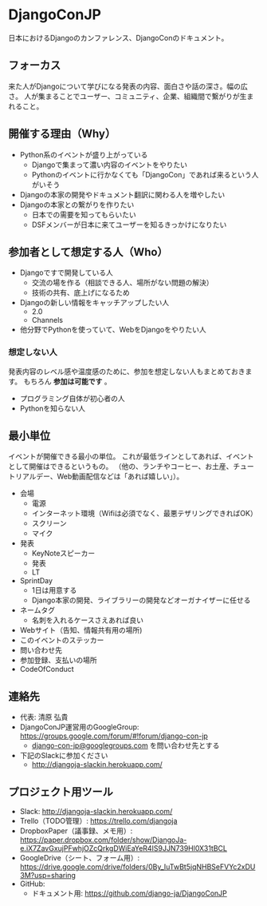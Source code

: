 # DjangoConJP

日本におけるDjangoのカンファレンス、DjangoConのドキュメント。

## フォーカス

来た人がDjangoについて学びになる発表の内容、面白さや話の深さ。幅の広さ。
人が集まることでユーザー、コミュニティ、企業、組織間で繋がりが生まれること。

## 開催する理由（Why）
- Python系のイベントが盛り上がっている
    - Djangoで集まって濃い内容のイベントをやりたい
    - Pythonのイベントに行かなくても「DjangoCon」であれば来るという人がいそう
- Djangoの本家の開発やドキュメント翻訳に関わる人を増やしたい
- Djangoの本家との繋がりを作りたい
    - 日本での需要を知ってもらいたい
    - DSFメンバーが日本に来てユーザーを知るきっかけになりたい

## 参加者として想定する人（Who）

- Djangoですで開発している人
  - 交流の場を作る（相談できる人、場所がない問題の解決）
  - 技術の共有、底上げになるため
- Djangoの新しい情報をキャッチアップしたい人
  - 2.0
  - Channels
- 他分野でPythonを使っていて、WebをDjangoをやりたい人

### 想定しない人

発表内容のレベル感や温度感のために、参加を想定しない人もまとめておきます。
もちろん **参加は可能です** 。

- プログラミング自体が初心者の人
- Pythonを知らない人

## 最小単位

イベントが開催できる最小の単位。
これが最低ラインとしてあれば、イベントとして開催はできるというもの。
（他の、ランチやコーヒー、お土産、チュートリアルデー、Web動画配信などは「あれば嬉しい」）。

* 会場
    * 電源
    * インターネット環境（Wifiは必須でなく、最悪テザリングできればOK）
    * スクリーン
    * マイク
* 発表
    * KeyNoteスピーカー
    * 発表
    * LT
* SprintDay
    * 1日は用意する
    * Django本家の開発、ライブラリーの開発などオーガナイザーに任せる
* ネームタグ
    * 名刺を入れるケースさえあれば良い
* Webサイト（告知、情報共有用の場所)
* このイベントのステッカー
* 問い合わせ先
* 参加登録、支払いの場所
* CodeOfConduct

## 連絡先

* 代表: 清原 弘貴
* DjangoConJP運営用のGoogleGroup: https://groups.google.com/forum/#!forum/django-con-jp
    * django-con-jp@googlegroups.com を問い合わせ先とする
* 下記のSlackに参加ください
    * http://djangoja-slackin.herokuapp.com/

## プロジェクト用ツール

* Slack: http://djangoja-slackin.herokuapp.com/
* Trello（TODO管理）: https://trello.com/djangoja
* DropboxPaper（議事録、メモ用）: https://paper.dropbox.com/folder/show/DjangoJa-e.iX7ZavGxujPFwhjOZcQrkgDWiEaYeR4IS9JJN739Hl0X31tBCL
* GoogleDrive（シート、フォーム用）: https://drive.google.com/drive/folders/0By_IuTwBt5jqNHBSeFVYc2xDU3M?usp=sharing
* GitHub:
    * ドキュメント用: https://github.com/django-ja/DjangoConJP

